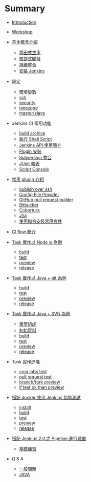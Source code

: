 Summary
=======

-	[Introduction](README.md)
-	[Workshop](workshop/README.md)
-	[基本概念介紹](basic/README.md)
	-	[豐田式生產](basic/lean.md)
	-	[敏捷式開發](basic/agile.md)
	-	[持續整合](basic/continuous-integration.md)
	-	[安裝 Jenkins](basic/install.md)
-	設定
	-	[環境變數](setup/env.md)
	-	[ssh](setup/ssh.md)
	-	[security](setup/security.md)
	-	[timezone](setup/timezone.md)
	-	[master/slave](setup/master-slave.md)
-	Jenkins CI 常用功能
	-	[build archive](common/build-archive.md)
	-	[執行 Shell Script](common/shell.md)
	-	[Jenkins API 使用簡介](common/api.md)
	-	[Plugin 安裝](common/plugin.md)
	-	[Subversion 整合](common/subversion.md)
	-	[JUnit 報表](common/test-report.md)
	-	[Script Console](common/script-console.md)
-	[常用 plugin 介紹](plugin/README.md)

	-	[publish over ssh](plugin/publish-over-ssh.md)
	-	[Config File Provider](plugin/config-file-provider.md)
	-	[GitHub pull request builder](plugin/github_pull_request_builder.md)
	-	[Bitbucket](plugin/bitbucket.md)
	-	[Cobertura](plugin/cobertura.md)
	-	[Jira](plugin/jira.md)
	-	[使用指令安裝常用套件](plugin/install_use_command.md)

-	[CI flow 簡介](task/flow.md)

-	[Task 實作以 Node.js 為例](task/nodejs/README.md)

	-	[build](task/nodejs/build.md)
	-	[test](task/nodejs/test.md)
	-	[preview](task/nodejs/preview.md)
	-	[release](task/nodejs/release.md)

-	[Task 實作以 Java + git 為例](task/java_git/README.md)

	-	[build](task/java_git/build.md)
	-	[test](task/java_git/test.md)
	-	[preview](task/java_git/preview.md)
	-	[release](task/java_git/release.md)

-	[Task 實作以 Java + SVN 為例](task/java_svn/README.md)

	-	[專案組成](task/java_svn/project.md)
	-	[初始資料](task/java_svn/inital.md)
	-	[build](task/java_svn/build.md)
	-	[test](task/java_svn/test.md)
	-	[preview](task/java_svn/preview.md)
	-	[release](task/java_svn/release.md)

-	Task 實作進階

	-	[cron jobs test](task/cron_test.md)
	-	[pull request test](task/pr_test.md)
	-	[branch/fork preview](task/branch_fork_preview.md)
	-	[if test ok then preview](task/if_test_ok_then_preview.md)

-	[搭配 docker 使用 Jenkins 協助測試](withDocker/README.md)

	-	[install](withDocker/install.md)
	-	[build](withDocker/build.md)
	-	[test](withDocker/test.md)
	-	[preview](withDocker/preview.md)
	-	[release](withDocker/release.md)

-	[搭配 Jenkins 2.0 之 Pipeline 進行建置](jnekins2/README.md)

	-	[基礎練習](jnekins2/pipeline/tutorial/README.md)

-	Q & A

	-	[一般問題](QA/general.md)
	-	[JAVA](QA/java.md)
